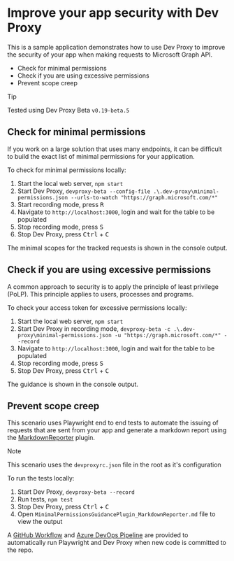 # Improve your app security with Dev Proxy

This is a sample application demonstrates how to use Dev Proxy to improve the security of your app when making requests to Microsoft Graph API.

- Check for minimal permissions
- Check if you are using excessive permissions
- Prevent scope creep

> [!TIP]
> Tested using Dev Proxy Beta `v0.19-beta.5`

## Check for minimal permissions

If you work on a large solution that uses many endpoints, it can be difficult to build the exact list of minimal permissions for your application.

To check for minimal permissions locally:

1. Start the local web server, `npm start`
1. Start Dev Proxy, `devproxy-beta --config-file .\.dev-proxy\minimal-permissions.json --urls-to-watch "https://graph.microsoft.com/*"`
1. Start recording mode, press <kbd>R</kdb>
1. Navigate to `http://localhost:3000`, login and wait for the table to be populated
1. Stop recording mode, press <kbd>S</kdb>
1. Stop Dev Proxy, press <kbd>Ctrl</kbd> + <kbd>C</kbd>

The minimal scopes for the tracked requests is shown in the console output.

## Check if you are using excessive permissions

A common approach to security is to apply the principle of least privilege (PoLP). This principle applies to users, processes and programs.

To check your access token for excessive permissions locally:

1. Start the local web server, `npm start`
1. Start Dev Proxy in recording mode, `devproxy-beta -c .\.dev-proxy\minimal-permissions.json -u "https://graph.microsoft.com/*" --record`
1. Navigate to `http://localhost:3000`, login and wait for the table to be populated
1. Stop recording mode, press <kbd>S</kdb>
1. Stop Dev Proxy, press <kbd>Ctrl</kbd> + <kbd>C</kbd>

The guidance is shown in the console output.

## Prevent scope creep

This scenario uses Playwright end to end tests to automate the issuing of requests that are sent from your app and generate a markdown report using the [MarkdownReporter](https://learn.microsoft.com/microsoft-cloud/dev/dev-proxy/technical-reference/markdownreporter) plugin.

> [!NOTE]
> This scenario uses the `devproxyrc.json` file in the root as it's configuration

To run the tests locally:

1. Start Dev Proxy, `devproxy-beta --record`
1. Run tests, `npm test`
1. Stop Dev Proxy, press <kbd>Ctrl</kbd> + <kbd>C</kbd>
1. Open `MinimalPermissionsGuidancePlugin_MarkdownReporter.md` file to view the output

A [GitHub Workflow](./.github/workflows/api-permissions-check.yml) and [Azure DevOps Pipeline](./azure-pipelines.yml) are provided to automatically run Playwright and Dev Proxy when new code is committed to the repo.
